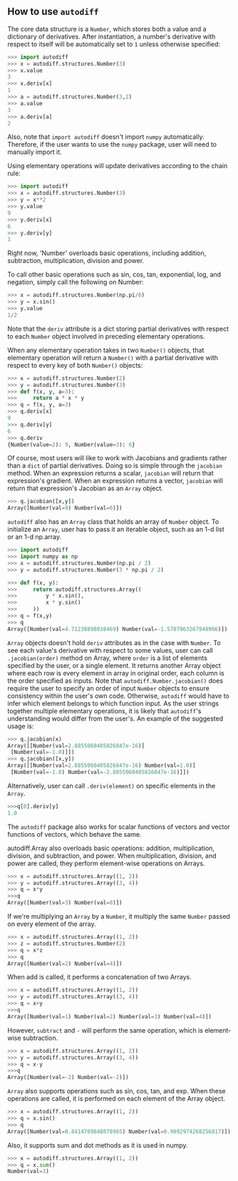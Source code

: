 ## How to use `autodiff`

The core data structure is a `Number`, which stores both a value and a dictionary of derivatives. After instantiation, a number's derivative with respect to itself will be automatically set to `1` unless otherwise specified:

```python
>>> import autodiff
>>> x = autodiff.structures.Number(3)
>>> x.value
3
>>> x.deriv[x]
1
>>> a = autodiff.structures.Number(3,2)
>>> a.value
3
>>> a.deriv[a]
2
```
Also, note that `import autodiff` doesn't import `numpy` automatically. Therefore, if the user wants to use the `numpy` package, user will need to manually import it.

Using elementary operations will update derivatives according to the chain rule:
```python
>>> import autodiff
>>> x = autodiff.structures.Number(3)
>>> y = x**2
>>> y.value
9
>>> y.deriv[x]
6
>>> y.deriv[y]
1
```


Right now, 'Number' overloads basic operations, including addition, subtraction, multiplication, division and power.

To call other basic operations such as sin, cos, tan, exponential, log, and negation, simply call the following on Number:

```python
>>> x = autodiff.structures.Number(np.pi/6)
>>> y = x.sin()
>>> y.value
1/2
```

Note that the `deriv` attribute is a dict storing partial derivatives with respect to each `Number` object involved in preceding elementary operations. 

When any elementary operation takes in two `Number()` objects, that elementary operation will return a `Number()` with a partial derivative with respect to every key of both `Number()` objects:

```python
>>> x = autodiff.structures.Number(2)
>>> y = autodiff.structures.Number(3)
>>> def f(x, y, a=3):
>>>     return a * x * y
>>> q = f(x, y, a=3)
>>> q.deriv[x]
9
>>> q.deriv[y]
6
>>> q.deriv
{Number(value=2): 9, Number(value=3): 6}
```
Of course, most users will like to work with Jacobians and gradients rather than a `dict` of partial derivatives. Doing so is simple through the `jacobian` method. When an expression returns a scalar, `jacobian` will return that expression's gradient. When an expression returns a vector, `jacobian` will return that expression's Jacobian as an `Array` object.

```python
>>> q.jacobian([x,y])
Array([Number(val=9) Number(val=6)])
```

`autodiff` also has an `Array` class that holds an array of `Number` object. 
To initialize an `Array`, user has to pass it an iterable object, such as an 1-d list or an 1-d np.array.

```python
>>> import autodiff
>>> import numpy as np
>>> x = autodiff.structures.Number(np.pi / 2)
>>> y = autodiff.structures.Number(3 * np.pi / 2)

>>> def f(x, y):
>>>     return autodiff.structures.Array((
>>>         y * x.sin(),
>>>         x * y.sin()
>>>     ))
>>> q = f(x,y)
>>> q
Array([Number(val=4.71238898038469) Number(val=-1.5707963267948966)])
```
`Array` objects doesn't hold `deriv` attributes as in the case with `Number`. To see each value's derivative with respect to some values, user can call `.jacobian(order)` method on Array, where `order` is a list of elements specified by the user, or a single element. It returns another Array object where each row is every element in array in original order, each column is the order specified as inputs.
Note that `autodiff.Number.jacobian()` does require the user to specify an order of input `Number` objects to ensure consistency within the user's own code. Otherwise, `autodiff` would have to infer which element belongs to which function input. As the user strings together multiple elementary operations, it is likely that `autodiff`'s understanding would differ from the user's. An example of the suggested usage is:
```python
>>> q.jacobian(x)
Array([[Number(val=2.8855060405826847e-16)]
 [Number(val=-1.0)]])
>>> q.jacobian([x,y])
Array([[Number(val=2.8855060405826847e-16) Number(val=1.0)]
 [Number(val=-1.0) Number(val=-2.8855060405826847e-16)]])
```
Alternatively, user can call `.deriv(element)` on specific elements in the `Array`.
```python
>>>q[0].deriv[y]
1.0
```

The `autodiff` package also works for scalar functions of vectors and vector functions of vectors, which behave the same.

autodiff.Array also overloads basic operations: addition, multiplication, division, and subtraction, and power. 
When multiplication, division, and power are called, they perform element-wise operations on Arrays.

```python
>>> x = autodiff.structures.Array((1, 2))
>>> y = autodiff.structures.Array((3, 4))
>>> q = x*y
>>>q
Array([Number(val=3) Number(val=8)])
```
If we're multiplying an `Array` by a `Number`, it multiply the same `Number` passed on every element of the array.
```python
>>> x = autodiff.structures.Array((1, 2))
>>> z = autodiff.structures.Number(2)
>>> q = x*z
>>> q
Array([Number(val=2) Number(val=4)])
```
When add is called, it performs a concatenation of two Arrays.
```python
>>> x = autodiff.structures.Array((1, 2))
>>> y = autodiff.structures.Array((3, 4))
>>> q = x+y
>>>q
Array([Number(val=1) Number(val=2) Number(val=3) Number(val=4)])
```
However, `subtract` and `-` will perform the same operation, which is element-wise subtraction.
```python
>>> x = autodiff.structures.Array((1, 2))
>>> y = autodiff.structures.Array((3, 4))
>>> q = x-y
>>>q
Array([Number(val=-2) Number(val=-2)])
```
`Array` also supports operations such as sin, cos, tan, and exp. When these operations are called, it is performed on each element of the Array object.
```python
>>> x = autodiff.structures.Array((1, 2))
>>> q = x.sin()
>>> q
Array([Number(val=0.8414709848078965) Number(val=0.9092974268256817)])
```
Also, it supports sum and dot methods as it is used in numpy.
```python
>>> x = autodiff.structures.Array((1, 2))
>>> q = x.sum()
Number(val=3)
```